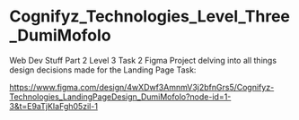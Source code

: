 # Cognifyz_Technologies_Level_Three_DumiMofolo
 Web Dev Stuff Part 2
Level 3 Task 2 Figma Project delving into all things design decisions made for the Landing Page Task:

https://www.figma.com/design/4wXDwf3AmnmV3j2bfnGrs5/Cognifyz-Technologies_LandingPageDesign_DumiMofolo?node-id=1-3&t=E9aTjKIaFgh05zil-1

